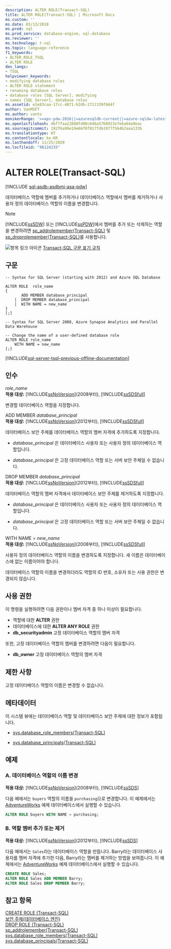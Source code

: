 ```yaml
---
description: ALTER ROLE(Transact-SQL)
title: ALTER ROLE(Transact-SQL) | Microsoft Docs
ms.custom: ''
ms.date: 03/13/2018
ms.prod: sql
ms.prod_service: database-engine, sql-database
ms.reviewer: ''
ms.technology: t-sql
ms.topic: language-reference
f1_keywords:
- ALTER_ROLE_TSQL
- ALTER ROLE
dev_langs:
- TSQL
helpviewer_keywords:
- modifying database roles
- ALTER ROLE statement
- renaming database roles
- database roles [SQL Server], modifying
- names [SQL Server], database roles
ms.assetid: e1e83caa-17cc-4871-b2db-2711339fb64f
author: VanMSFT
ms.author: vanto
monikerRange: '>=aps-pdw-2016||=azuresqldb-current||=azure-sqldw-latest||>=sql-server-2016||=sqlallproducts-allversions||>=sql-server-linux-2017||=azuresqldb-mi-current'
ms.openlocfilehash: 4bf7faa22088fd00c646a5760923e7e6a64a9eac
ms.sourcegitcommit: 192f6a99e19e66f0f817fdb1977f564b2aaa133b
ms.translationtype: HT
ms.contentlocale: ko-KR
ms.lasthandoff: 11/25/2020
ms.locfileid: "96124235"
---
```

# <a name="alter-role-transact-sql"></a>ALTER ROLE(Transact-SQL)
[!INCLUDE [sql-asdb-asdbmi-asa-pdw](../../includes/applies-to-version/sql-asdb-asdbmi-asa-pdw.md)]

  데이터베이스 역할에 멤버를 추가하거나 데이터베이스 역할에서 멤버를 제거하거나 사용자 정의 데이터베이스 역할의 이름을 변경합니다.  
  
> [!NOTE]  
>  [!INCLUDE[ssSDW](../../includes/sssdw-md.md)] 또는 [!INCLUDE[ssPDW](../../includes/sspdw-md.md)]에서 멤버를 추가 또는 삭제하는 역할을 변경하려면 [sp_addrolemember&#40;Transact-SQL&#41;](../../relational-databases/system-stored-procedures/sp-addrolemember-transact-sql.md) 및 [sp_droprolemember&#40;Transact-SQL&#41;](../../relational-databases/system-stored-procedures/sp-droprolemember-transact-sql.md)를 사용합니다.  
  
 ![항목 링크 아이콘](../../database-engine/configure-windows/media/topic-link.gif "항목 링크 아이콘") [Transact-SQL 구문 표기 규칙](../../t-sql/language-elements/transact-sql-syntax-conventions-transact-sql.md)  
  
## <a name="syntax"></a>구문  
  
```syntaxsql
-- Syntax for SQL Server (starting with 2012) and Azure SQL Database  
  
ALTER ROLE  role_name  
{  
       ADD MEMBER database_principal  
    |  DROP MEMBER database_principal  
    |  WITH NAME = new_name  
}  
[;]  
```  
  
 
```syntaxsql
-- Syntax for SQL Server 2008, Azure Synapse Analytics and Parallel Data Warehouse
  
-- Change the name of a user-defined database role  
ALTER ROLE role_name   
    WITH NAME = new_name  
[;]  
```  
  
[!INCLUDE[sql-server-tsql-previous-offline-documentation](../../includes/sql-server-tsql-previous-offline-documentation.md)]

## <a name="arguments"></a>인수
 *role_name*  
 **적용 대상:**  [!INCLUDE[ssNoVersion](../../includes/ssnoversion-md.md)](2008부터), [!INCLUDE[ssSDSfull](../../includes/sssdsfull-md.md)]  
  
 변경할 데이터베이스 역할을 지정합니다.  
  
 ADD MEMBER *database_principal*  
 **적용 대상:**  [!INCLUDE[ssNoVersion](../../includes/ssnoversion-md.md)](2012부터), [!INCLUDE[ssSDSfull](../../includes/sssdsfull-md.md)]  
  
 데이터베이스 보안 주체를 데이터베이스 역할의 멤버 자격에 추가하도록 지정합니다.  
  
-   *database_principal* 은 데이터베이스 사용자 또는 사용자 정의 데이터베이스 역할입니다.  
  
-   *database_principal* 은 고정 데이터베이스 역할 또는 서버 보안 주체일 수 없습니다.  
  
DROP MEMBER *database_principal*  
 **적용 대상:**  [!INCLUDE[ssNoVersion](../../includes/ssnoversion-md.md)](2012부터), [!INCLUDE[ssSDSfull](../../includes/sssdsfull-md.md)]  
  
 데이터베이스 역할의 멤버 자격에서 데이터베이스 보안 주체를 제거하도록 지정합니다.  
  
-   *database_principal* 은 데이터베이스 사용자 또는 사용자 정의 데이터베이스 역할입니다.  
  
-   *database_principal* 은 고정 데이터베이스 역할 또는 서버 보안 주체일 수 없습니다.  
  
WITH NAME = *new_name*  
 **적용 대상:**  [!INCLUDE[ssNoVersion](../../includes/ssnoversion-md.md)](2008부터), [!INCLUDE[ssSDSfull](../../includes/sssdsfull-md.md)]  
  
 사용자 정의 데이터베이스 역할의 이름을 변경하도록 지정합니다. 새 이름은 데이터베이스에 없는 이름이어야 합니다.  
  
 데이터베이스 역할의 이름을 변경하더라도 역할의 ID 번호, 소유자 또는 사용 권한은 변경되지 않습니다.  
  
## <a name="permissions"></a>사용 권한  
 이 명령을 실행하려면 다음 권한이나 멤버 자격 중 하나 이상이 필요합니다.  
  
-   역할에 대한 **ALTER** 권한  
-   데이터베이스에 대한 **ALTER ANY ROLE** 권한  
-   **db_securityadmin** 고정 데이터베이스 역할의 멤버 자격  
  
또한, 고정 데이터베이스 역할의 멤버를 변경하려면 다음이 필요합니다.  
  
-   **db_owner** 고정 데이터베이스 역할의 멤버 자격  
  
## <a name="limitations-and-restrictions"></a>제한 사항  
 고정 데이터베이스 역할의 이름은 변경할 수 없습니다.  
  
## <a name="metadata"></a>메타데이터  
 이 시스템 뷰에는 데이터베이스 역할 및 데이터베이스 보안 주체에 대한 정보가 포함됩니다.  
  
-   [sys.database_role_members&#40;Transact-SQL&#41;](../../relational-databases/system-catalog-views/sys-database-role-members-transact-sql.md)  
  
-   [sys.database_principals&#40;Transact-SQL&#41;](../../relational-databases/system-catalog-views/sys-database-principals-transact-sql.md)  
  
## <a name="examples"></a>예제  
  
### <a name="a-change-the-name-of-a-database-role"></a>A. 데이터베이스 역할의 이름 변경  
 **적용 대상:**  [!INCLUDE[ssNoVersion](../../includes/ssnoversion-md.md)](2008부터), [!INCLUDE[ssSDS](../../includes/sssds-md.md)]  
  
 다음 예에서는 `buyers` 역할의 이름을 `purchasing`으로 변경합니다.   이 예제에서는 [AdventureWorks](https://msftdbprodsamples.codeplex.com/) 예제 데이터베이스에서 실행할 수 있습니다.
  
```sql  
ALTER ROLE buyers WITH NAME = purchasing;  
```  
  
### <a name="b-add-or-remove-role-members"></a>B. 역할 멤버 추가 또는 제거  
 **적용 대상:**  [!INCLUDE[ssNoVersion](../../includes/ssnoversion-md.md)](2012부터), [!INCLUDE[ssSDS](../../includes/sssds-md.md)]  
  
 다음 예에서는 `Sales`라는 데이터베이스 역할을 만듭니다. Barry라는 데이터베이스 사용자를 멤버 자격에 추가한 다음, Barry라는 멤버를 제거하는 방법을 보여줍니다.   이 예제에서는 [AdventureWorks](https://msftdbprodsamples.codeplex.com/) 예제 데이터베이스에서 실행할 수 있습니다.
  
```sql  
CREATE ROLE Sales;  
ALTER ROLE Sales ADD MEMBER Barry;  
ALTER ROLE Sales DROP MEMBER Barry;  
```  
  
## <a name="see-also"></a>참고 항목  
 [CREATE ROLE &#40;Transact-SQL&#41;](../../t-sql/statements/create-role-transact-sql.md)   
 [보안 주체&#40;데이터베이스 엔진&#41;](../../relational-databases/security/authentication-access/principals-database-engine.md)   
 [DROP ROLE &#40;Transact-SQL&#41;](../../t-sql/statements/drop-role-transact-sql.md)   
 [sp_addrolemember&#40;Transact-SQL&#41;](../../relational-databases/system-stored-procedures/sp-addrolemember-transact-sql.md)   
 [sys.database_role_members&#40;Transact-SQL&#41;](../../relational-databases/system-catalog-views/sys-database-role-members-transact-sql.md)   
 [sys.database_principals&#40;Transact-SQL&#41;](../../relational-databases/system-catalog-views/sys-database-principals-transact-sql.md)  
  
  
